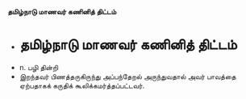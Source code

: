 **தமிழ்நாடு மாணவர் கணினித் திட்டம்**
- # தமிழ்நாடு மாணவர் கணினித் திட்டம்
- n. பழி தின்றி
- இறந்தவர் பிணத்தருகிருந்து அப்பந்தேறல் அருந்துவதால் அவர் பாவத்தை ஏற்பதாகக் கருதிக் கூலிக்கமர்த்தப்பட்டவர்.

